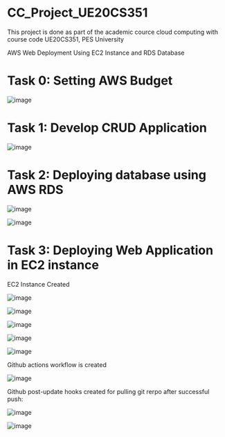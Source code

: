# CC_Project_UE20CS351
This project is done as part of the academic cource cloud computing with course code UE20CS351, PES University


AWS Web Deployment Using EC2 Instance and RDS Database

# Task 0: Setting AWS Budget

![image](https://user-images.githubusercontent.com/51742316/234733917-667da7ca-21b9-442c-910a-24db43dfe948.png)




# Task 1: Develop CRUD Application

![image](https://user-images.githubusercontent.com/51742316/234736390-972d6a37-787b-4173-bcee-04956283d647.png)


# Task 2: Deploying database using AWS RDS

![image](https://user-images.githubusercontent.com/51742316/234736703-ac7de8c2-46d0-4237-a1ec-f7636eaf5292.png)

![image](https://user-images.githubusercontent.com/51742316/234736475-59b6746f-d930-4b66-b04d-bc28732c92a0.png)


# Task 3: Deploying Web Application in EC2 instance

EC2 Instance Created

![image](https://user-images.githubusercontent.com/51742316/234734360-3c25e82f-98c4-4da0-bf6a-6a1764c70106.png)

![image](https://user-images.githubusercontent.com/51742316/234736854-96f4fb15-7fdc-4cd6-9066-94dd7c77e88d.png)

![image](https://user-images.githubusercontent.com/51742316/234736905-ca469fc3-dd60-4e1d-8051-c251ab8c4308.png)

![image](https://user-images.githubusercontent.com/51742316/234736962-df4e7c4e-ee54-4b0d-8e40-5f4d5af795ab.png)

![image](https://user-images.githubusercontent.com/51742316/234737020-5bbc9263-dd64-4747-a729-6113bde65052.png)


Github actions workflow is created

![image](https://user-images.githubusercontent.com/51742316/234733808-74e820f9-264c-4a10-bd0a-231f06168560.png)


Github post-update hooks created for pulling git rerpo after successful push:

![image](https://user-images.githubusercontent.com/51742316/234736029-00b880ac-d707-4b85-966d-ad0d9a8ab6f9.png)

![image](https://user-images.githubusercontent.com/51742316/234736201-56a2077b-dc29-4180-ae81-810d99a542f4.png)




